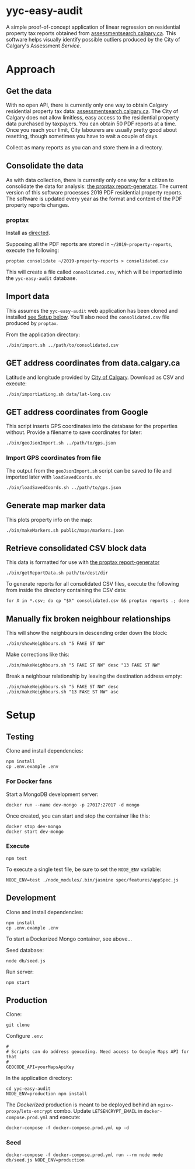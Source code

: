 yyc-easy-audit
==============

A simple proof-of-concept application of linear regression on residential property tax reports obtained from [assessmentsearch.calgary.ca](https://assessmentsearch.calgary.ca). This software helps visually identify possible outliers produced by the City of Calgary's Assessment _Service_.

# Approach

## Get the data

With no open API, there is currently only one way to obtain Calgary residential property tax data: [assessmentsearch.calgary.ca](https://assessmentsearch.calgary.ca). The City of Calgary does not allow limitless, easy access to the residential property data purchased by taxpayers. You can obtain 50 PDF reports at a time. Once you reach your limit, City labourers are usually pretty good about resetting, though sometimes you have to wait a couple of days.

Collect as many reports as you can and store them in a directory.

## Consolidate the data

As with data collection, there is currently only one way for a citizen to consolidate the data for analysis: [the proptax report-generator](https://github.com/TaxReformYYC/report-generator-2019). The current version of this software processes 2019 PDF residential property reports. The software is updated every year as the format and content of the PDF property reports changes.

### proptax

Install as [directed](https://github.com/TaxReformYYC/report-generator-2019).

Supposing all the PDF reports are stored in `~/2019-property-reports`, execute the following:

```
proptax consolidate ~/2019-property-reports > consolidated.csv
```

This will create a file called `consolidated.csv`, which will be imported into the `yyc-easy-audit` database.

## Import data

This assumes the `yyc-easy-audit` web application has been cloned and installed [see Setup below](#setup). You'll also need the `consolidated.csv` file produced by `proptax`.

From the application directory:

```
./bin/import.sh ../path/to/consolidated.csv
```

## GET address coordinates from data.calgary.ca

Latitude and longitude provided by [City of Calgary](https://data.calgary.ca/Base-Maps/Parcel-Address-and-lat-long/s8b3-j88p). Download as CSV and execute:

```
./bin/importLatLong.sh data/lat-long.csv
```

## GET address coordinates from Google

This script inserts GPS coordinates into the database for the properties without. Provide a filename to save coordinates for later:

```
./bin/geoJsonImport.sh ../path/to/gps.json
```

### Import GPS coordinates from file

The output from the `geoJsonImport.sh` script can be saved to file and imported later with `loadSavedCoords.sh`: 

```
./bin/loadSavedCoords.sh ../path/to/gps.json
```

## Generate map marker data

This plots property info on the map:

```
./bin/makeMarkers.sh public/maps/markers.json
```

## Retrieve consolidated CSV block data

This data is formatted for use with [the proptax report-generator](https://github.com/TaxReformYYC/report-generator-2019)

```
./bin/getReportData.sh path/to/dest/dir
```

To generate reports for all consolidated CSV files, execute the following from inside the directory containing the CSV data:

```
for X in *.csv; do cp "$X" consolidated.csv && proptax reports .; done
```

## Manually fix broken neighbour relationships

This will show the neighbours in descending order down the block:

```
./bin/showNeighbours.sh "5 FAKE ST NW"
```

Make corrections like this:

```
./bin/makeNeighbours.sh "5 FAKE ST NW" desc "13 FAKE ST NW"
```

Break a neighbour relationship by leaving the destination address empty:

```
./bin/makeNeighbours.sh "5 FAKE ST NW" desc
./bin/makeNeighbours.sh "13 FAKE ST NW" asc
```

# Setup

## Testing

Clone and install dependencies:

```
npm install
cp .env.example .env
```

### For Docker fans

Start a MongoDB development server:

```
docker run --name dev-mongo -p 27017:27017 -d mongo
```

Once created, you can start and stop the container like this:

```
docker stop dev-mongo
docker start dev-mongo
```

### Execute

```
npm test
```

To execute a single test file, be sure to set the `NODE_ENV` variable:

```
NODE_ENV=test ./node_modules/.bin/jasmine spec/features/appSpec.js
```

## Development

Clone and install dependencies:

```
npm install
cp .env.example .env
```

To start a Dockerized Mongo container, see above...

Seed database:

```
node db/seed.js
```

Run server:

```
npm start
```

## Production

Clone:

```
git clone 
```

Configure `.env`:

```
#
# Scripts can do address geocoding. Need access to Google Maps API for that
#
GEOCODE_API=yourMapsApiKey
```

In the application directory:

```
cd yyc-easy-audit
NODE_ENV=production npm install
```

The _Dockerized_ production is meant to be deployed behind an `nginx-proxy`/`lets-encrypt` combo. Update `LETSENCRYPT_EMAIL` in `docker-compose.prod.yml` and execute:

```
docker-compose -f docker-compose.prod.yml up -d
```

### Seed

```
docker-compose -f docker-compose.prod.yml run --rm node node db/seed.js NODE_ENV=production
```


